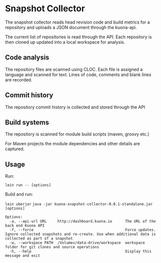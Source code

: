 # Snapshot Collector

The snapshot collector reads head revision code and build metrics for a repository and uploads a JSON document through the kuona-api.

The current list of repositories is read through the API. Each repository is then cloned up updated into a local workspace for analysis.

## Code analysis

The repository files are scanned using CLOC. Each file is assigned a language and scanned for text. Lines of code, comments and blank lines are recorded.

## Commit history

The repository commit history is collected and stored through the API

## Build systems

The repository is scanned for module build scripts (maven, groovy etc.)

For Maven projects the module dependencies and other details are captured. 

## Usage

Run:

  `lein run -- [options]`

Build and run:

  `lein uberjar`
  `java -jar kuona-snapshot-collector-0.0.1-standalone.jar [options]`

```
Options:
  -a, --api-url URL     http://dashboard.kuona.io      The URL of the back end Kuona API
  -f, --force                                          Force updates. Ignore collected snapshots and re-create. Use when additional data is collected as part of a snapshot
  -w, --workspace PATH  /Volumes/data-drive/workspace  workspace folder for git clones and source operations
  -h, --help                                           Display this message and exit
```

